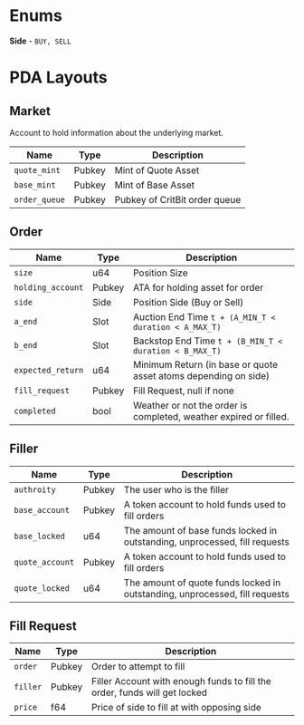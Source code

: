 # Enums
**Side** - `BUY, SELL`

# PDA Layouts
## Market
Account to hold information about the underlying market. 

| Name          | Type   | Description                   |
|---------------|--------|-------------------------------|
| `quote_mint`  | Pubkey | Mint of Quote Asset           |
| `base_mint`   | Pubkey | Mint of Base Asset            |
| `order_queue` | Pubkey | Pubkey of CritBit order queue |

## Order

| Name              | Type   | Description                                                       |
|-------------------|--------|-------------------------------------------------------------------|
| `size`            | u64    | Position Size                                                     |
| `holding_account` | Pubkey | ATA for holding asset for order                                   |
| `side`            | Side   | Position Side (Buy or Sell)                                       |
| `a_end`           | Slot   | Auction End Time `t + (A_MIN_T < duration < A_MAX_T)`             |
| `b_end`           | Slot   | Backstop End Time `t + (B_MIN_T < duration < B_MAX_T)`            |
| `expected_return` | u64    | Minimum Return (in base or quote asset atoms depending on side)   |
| `fill_request`    | Pubkey | Fill Request, null if none                                        |
| `completed`       | bool   | Weather or not the order is completed, weather expired or filled. |

## Filler

| Name           | Type   | Description                                                                 |
|----------------|--------|-----------------------------------------------------------------------------|
| `authroity`    | Pubkey | The user who is the filler                                                  |
| `base_account` | Pubkey | A token account to hold funds used to fill orders                           |
| `base_locked`  | u64    | The amount of base funds locked in outstanding, unprocessed, fill requests  |
| `quote_account` | Pubkey | A token account to hold funds used to fill orders                           |
| `quote_locked` | u64    | The amount of quote funds locked in outstanding, unprocessed, fill requests |

## Fill Request

| Name     | Type   | Description                                                               |
|----------|--------|---------------------------------------------------------------------------|
| `order`  | Pubkey | Order to attempt to fill                                                  |
| `filler` | Pubkey | Filler Account with enough funds to fill the order, funds will get locked |
| `price`  | f64    | Price of side to fill at with opposing side                               |
